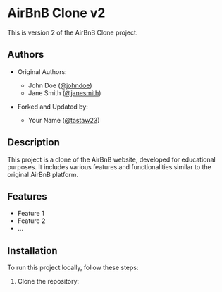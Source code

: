# AirBnB Clone v2

This is version 2 of the AirBnB Clone project.

## Authors

- Original Authors:
  - John Doe ([@johndoe](https://github.com/johndoe))
  - Jane Smith ([@janesmith](https://github.com/janesmith))

- Forked and Updated by:
  - Your Name ([@tastaw23](https://github.com/tastaw23))

## Description

This project is a clone of the AirBnB website, developed for educational purposes. It includes various features and functionalities similar to the original AirBnB platform.

## Features

- Feature 1
- Feature 2
- ...

## Installation

To run this project locally, follow these steps:

1. Clone the repository:


